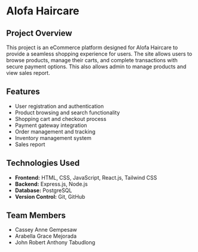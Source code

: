 # Alofa Haircare

## Project Overview

This project is an eCommerce platform designed for Alofa Haircare to provide a seamless shopping experience for users. The site allows users to browse products, manage their carts, and complete transactions with secure payment options. This also allows admin to manage products and view sales report.

## Features

- User registration and authentication
- Product browsing and search functionality
- Shopping cart and checkout process
- Payment gateway integration
- Order management and tracking
- Inventory management system
- Sales report

## Technologies Used

- **Frontend:** HTML, CSS, JavaScript, React.js, Tailwind CSS
- **Backend:** Express.js, Node.js
- **Database:** PostgreSQL
- **Version Control:** Git, GitHub

## Team Members

- Cassey Anne Gempesaw
- Arabella Grace Mejorada
- John Robert Anthony Tabudlong
